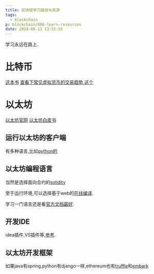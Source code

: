 ```yaml
---
title: 区块链学习路径与资源
tags:
  - blockchain
p: blockchain/000-learn-resources
date: 2018-06-11 13:51:55
---
```

学习永远在路上.

# 比特币
[这本书](https://github.com/bitcoinbook/bitcoinbook)
[查看下常见虚拟货币的交易趋势](https://poloniex.com/exchange#btc_str),[这个](https://coinmarketcap.com/zh/currencies/bitcoin/)


# 以太坊
[以太坊官网](https://ethereum.org/)
[以太坊白皮书](https://github.com/ethereum/wiki/wiki/White-Paper)

## 运行以太坊的客户端
有多种语言,比如[python的](https://github.com/ethereum/pyethereum)

## 以太坊编程语言
当然是选择面向合约的[solidity](https://github.com/ethereum/solidity)

至于运行环境,可以选择基于web的[在线编译](http://remix.ethereum.org).

学习一门语言还是看[官方文档最好](https://solidity.readthedocs.io).

## 开发IDE
idea插件,VS插件等,[参考](https://solidity.readthedocs.io/en/v0.4.23/installing-solidity.html).

## 以太坊开发框架
如果java有spring,python有django一样,ethereum也有[truffle](https://github.com/trufflesuite/truffle)和[embark](https://github.com/embark-framework/embark)

